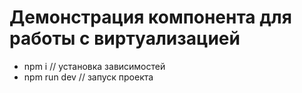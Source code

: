 # Демонстрация компонента для работы с виртуализацией

-   npm i // установка зависимостей
-   npm run dev // запуск проекта

